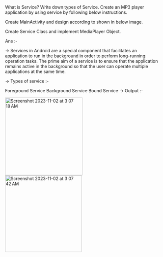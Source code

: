 What is Service? Write down types of Service. Create an MP3 player application by using service by following below instructions.

Create MainActivity and design according to shown in below image.

Create Service Class and implement MediaPlayer Object.

Ans :-

-> Services in Android are a special component that facilitates an application to run in the background in order to perform long-running operation tasks. The prime aim of a service is to ensure that the application remains active in the background so that the user can operate multiple applications at the same time.

-> Types of service :-

Foreground Service
Background Service
Bound Service
-> Output :-

<img width="252" alt="Screenshot 2023-11-02 at 3 07 18 AM" src="https://github.com/Parth1820/MAD_Practical-6_21012011155/assets/139493808/09c756e5-7dfe-4f73-a96d-be3e7948676f">
<img width="249" alt="Screenshot 2023-11-02 at 3 07 42 AM" src="https://github.com/Parth1820/MAD_Practical-6_21012011155/assets/139493808/9a63183a-8456-4978-84ec-92bda68b0a86">


